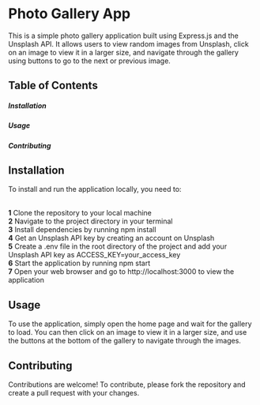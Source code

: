 <h1><b>Photo Gallery App</b></h1>
This is a simple photo gallery application built using Express.js and the Unsplash API. It allows users to view random images from Unsplash, click on an image to view it in a larger size, and navigate through the gallery using buttons to go to the next or previous image.

<h2><b>Table of Contents</b></h2>
<h5><b>Installation</b></h5>
<h5><b>Usage</b></h5>
<h5><b>Contributing</b></h5>


<h2><b>Installation</b></h2>
To install and run the application locally, you need to:<br><br>

<b>1</b> Clone the repository to your local machine<br>
<b>2</b> Navigate to the project directory in your terminal<br>
<b>3</b> Install dependencies by running npm install<br>
<b>4</b> Get an Unsplash API key by creating an account on Unsplash<br>
<b>5</b> Create a .env file in the root directory of the project and add your Unsplash API key as ACCESS_KEY=your_access_key<br>
<b>6</b> Start the application by running npm start<br>
<b>7</b> Open your web browser and go to http://localhost:3000 to view the application<br>

<h2><b>Usage</b></h2>
To use the application, simply open the home page and wait for the gallery to load.
You can then click on an image to view it in a larger size, and use the buttons at the bottom of the gallery to navigate through the images.

<h2><b>Contributing</b></h2>
Contributions are welcome! To contribute, please fork the repository and create a pull request with your changes.

